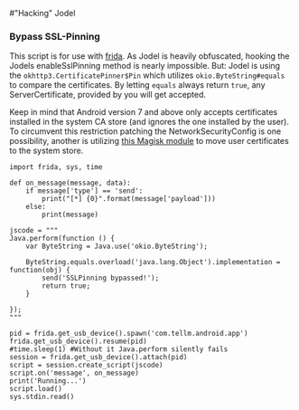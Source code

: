 #"Hacking" Jodel
### Bypass SSL-Pinning
This script is for use with [frida](https://frida.re/). As Jodel is heavily obfuscated, hooking the Jodels enableSslPinning method is nearly impossible. 
But: Jodel is using the `okhttp3.CertificatePinner$Pin` which utilizes `okio.ByteString#equals` to compare the certificates. By letting `equals` always return `true`, any ServerCertificate, provided by you will get accepted. 

Keep in mind that Android version 7 and above only accepts certificates installed in the system CA store (and ignores the one installed by the user). To circumvent this restriction patching the NetworkSecurityConfig is one possibility, another is utilizing [this Magisk module](https://github.com/NVISO-BE/MagiskTrustUserCerts) to move user certificates to the system store. 
```
import frida, sys, time

def on_message(message, data):
    if message['type'] == 'send':
        print("[*] {0}".format(message['payload']))
    else:
        print(message)

jscode = """
Java.perform(function () {
	var ByteString = Java.use('okio.ByteString');
	
	ByteString.equals.overload('java.lang.Object').implementation = function(obj) {
		send('SSLPinning bypassed!');
		return true;
	}

});
"""

pid = frida.get_usb_device().spawn('com.tellm.android.app')
frida.get_usb_device().resume(pid)
#time.sleep(1) #Without it Java.perform silently fails
session = frida.get_usb_device().attach(pid)
script = session.create_script(jscode)
script.on('message', on_message)
print('Running...')
script.load()
sys.stdin.read()
```
